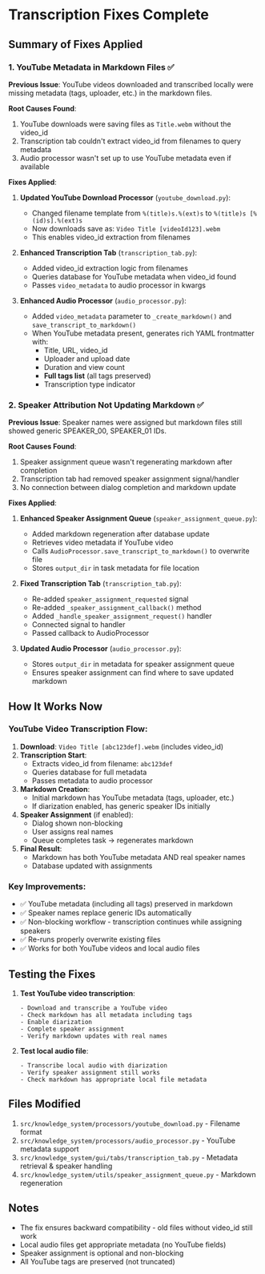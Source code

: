 # Transcription Fixes Complete

## Summary of Fixes Applied

### 1. YouTube Metadata in Markdown Files ✅

**Previous Issue**: YouTube videos downloaded and transcribed locally were missing metadata (tags, uploader, etc.) in the markdown files.

**Root Causes Found**:
1. YouTube downloads were saving files as `Title.webm` without the video_id
2. Transcription tab couldn't extract video_id from filenames to query metadata
3. Audio processor wasn't set up to use YouTube metadata even if available

**Fixes Applied**:
1. **Updated YouTube Download Processor** (`youtube_download.py`):
   - Changed filename template from `%(title)s.%(ext)s` to `%(title)s [%(id)s].%(ext)s`
   - Now downloads save as: `Video Title [videoId123].webm`
   - This enables video_id extraction from filenames

2. **Enhanced Transcription Tab** (`transcription_tab.py`):
   - Added video_id extraction logic from filenames
   - Queries database for YouTube metadata when video_id found
   - Passes `video_metadata` to audio processor in kwargs

3. **Enhanced Audio Processor** (`audio_processor.py`):
   - Added `video_metadata` parameter to `_create_markdown()` and `save_transcript_to_markdown()`
   - When YouTube metadata present, generates rich YAML frontmatter with:
     - Title, URL, video_id
     - Uploader and upload date
     - Duration and view count
     - **Full tags list** (all tags preserved)
     - Transcription type indicator

### 2. Speaker Attribution Not Updating Markdown ✅

**Previous Issue**: Speaker names were assigned but markdown files still showed generic SPEAKER_00, SPEAKER_01 IDs.

**Root Causes Found**:
1. Speaker assignment queue wasn't regenerating markdown after completion
2. Transcription tab had removed speaker assignment signal/handler
3. No connection between dialog completion and markdown update

**Fixes Applied**:
1. **Enhanced Speaker Assignment Queue** (`speaker_assignment_queue.py`):
   - Added markdown regeneration after database update
   - Retrieves video metadata if YouTube video
   - Calls `AudioProcessor.save_transcript_to_markdown()` to overwrite file
   - Stores `output_dir` in task metadata for file location

2. **Fixed Transcription Tab** (`transcription_tab.py`):
   - Re-added `speaker_assignment_requested` signal
   - Re-added `_speaker_assignment_callback()` method
   - Added `_handle_speaker_assignment_request()` handler
   - Connected signal to handler
   - Passed callback to AudioProcessor

3. **Updated Audio Processor** (`audio_processor.py`):
   - Stores `output_dir` in metadata for speaker assignment queue
   - Ensures speaker assignment can find where to save updated markdown

## How It Works Now

### YouTube Video Transcription Flow:

1. **Download**: `Video Title [abc123def].webm` (includes video_id)
2. **Transcription Start**:
   - Extracts video_id from filename: `abc123def`
   - Queries database for full metadata
   - Passes metadata to audio processor
3. **Markdown Creation**:
   - Initial markdown has YouTube metadata (tags, uploader, etc.)
   - If diarization enabled, has generic speaker IDs initially
4. **Speaker Assignment** (if enabled):
   - Dialog shown non-blocking
   - User assigns real names
   - Queue completes task → regenerates markdown
5. **Final Result**:
   - Markdown has both YouTube metadata AND real speaker names
   - Database updated with assignments

### Key Improvements:

- ✅ YouTube metadata (including all tags) preserved in markdown
- ✅ Speaker names replace generic IDs automatically
- ✅ Non-blocking workflow - transcription continues while assigning speakers
- ✅ Re-runs properly overwrite existing files
- ✅ Works for both YouTube videos and local audio files

## Testing the Fixes

1. **Test YouTube video transcription**:
   ```
   - Download and transcribe a YouTube video
   - Check markdown has all metadata including tags
   - Enable diarization
   - Complete speaker assignment
   - Verify markdown updates with real names
   ```

2. **Test local audio file**:
   ```
   - Transcribe local audio with diarization
   - Verify speaker assignment still works
   - Check markdown has appropriate local file metadata
   ```

## Files Modified

1. `src/knowledge_system/processors/youtube_download.py` - Filename format
2. `src/knowledge_system/processors/audio_processor.py` - YouTube metadata support
3. `src/knowledge_system/gui/tabs/transcription_tab.py` - Metadata retrieval & speaker handling
4. `src/knowledge_system/utils/speaker_assignment_queue.py` - Markdown regeneration

## Notes

- The fix ensures backward compatibility - old files without video_id still work
- Local audio files get appropriate metadata (no YouTube fields)
- Speaker assignment is optional and non-blocking
- All YouTube tags are preserved (not truncated)
